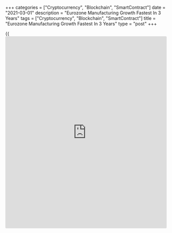 +++
categories = ["Cryptocurrency", "Blockchain", "SmartContract"]
date = "2021-03-01"
description = "Eurozone Manufacturing Growth Fastest In 3 Years"
tags = ["Cryptocurrency", "Blockchain", "SmartContract"]
title = "Eurozone Manufacturing Growth Fastest In 3 Years"
type = "post"
+++

{{<iframe id="large-banner" src="https://www.bounty.group/#slide=9.0" width="100%" height="600" scrolling="no" style="border: 0px solid rgb(216, 221, 230); border-radius: 3px;">}}

Euro area manufacturing sector expanded at a faster than estimated pace
in February, which was the strongest in three years as output and new
orders grew sharply and export demand picked up.

The final purchasing manager's index, or PMI, for the manufacturing
sector rose to 57.9 from 54.8 in January. The flash reading was 57.7.

A score above 50 suggests growth in the sector, which expanded for an
eighth month in a row.

The survey that was conducted during February 11-19 also found that
acute lengthening of delivery times led to the fastest cost inflation in
nearly a decade. Output prices rose at the strongest rate since April
2018.

Employment in the sector grew for the first time in nearly two years.

Business optimism hit its highest level since the series began mid-2012,
on hopes of a successful roll-out of vaccination programs and a
resolution to the pandemic in the coming months.

Among the big four, Germany, France and Italy saw their manufacturing
PMIs hit 37-month highs in February.

In Germany, the factory PMI climbed to 60.7, which was a tad higher than
the flash estimate of 60.6.

The French measure rose to 56.1, which was better than the flash
estimate of 55. The Italian PMI climbed to 56.9.

The Spanish PMI rose to 52.9, the highest in seven months.

"Manufacturing is appearing as an increasingly bright spot in the
eurozone's [economy][1] so far this year," IHS Markit Chief Business
Economist Chris Williamson said.

"The solid manufacturing expansion is clearly helping to offset ongoing
virus-related weakness in many consumer-facing sectors, alleviating the
impact of recent lockdown measures in many countries and helping to
limit the overall pace of economic contraction," the economist said.

Williamson pointed out that the growth spurt is bringing in supply-side
challenges and higher costs.

"Prices paid for inputs are consequently rising at the fastest rate for
nearly a decade, hinting at further increases in consumer price
inflation in coming months, at least until supply and demand come back
into balance," the economist added.

For comments and feedback [contact](https://www.playgroundfx.com/contact/): editorial@rtt[news](https://www.letsplayfx.com/blog/forex-news-website/).com

[Economic News][1]

 **What parts of the world are seeing the best (and worst) economic
performances lately? Click[here][2] to check out our [Econ Scorecard][2]
and find out! See up-to-the-moment [ranking](https://www.playgroundfx.com/blog/crypto-exchange-ranking/)s for the best and worst
performers in [GDP][3], [unemployment rate][4], [inflation][2] and much
more.**

   1. www.rtt[news](https://www.letsplayfx.com/blog/forex-news-website/).com/Content/EconomicNews.aspx
   2. www.rtt[news](https://www.letsplayfx.com/blog/forex-news-website/).com/economic-scorecard/world-rank/CPI/highest-performance.aspx
   3. www.rtt[news](https://www.letsplayfx.com/blog/forex-news-website/).com/economic-scorecard/world-rank/GDP/highest-performance.aspx
   4. www.rtt[news](https://www.letsplayfx.com/blog/forex-news-website/).com/economic-scorecard/world-rank/unemployment-rate/lowest-performance.aspx